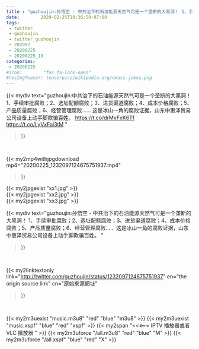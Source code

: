 ```yaml
---
title : "guzhoujin:孙悟空 - 中共治下的石油能源天然气可是一个垄断的大黑洞！ 1、手续审批腐败；2、选址配额腐败；3、进货渠道腐败；4、成本价格腐败；5、产品质量腐败；6、经营管理腐败…… 这是冰山一角的腐败证据，山东中惠泽贸易公司设备上动手脚欺骗百姓。 "
date:        2020-02-25T19:36:59-07:00
tags:
 - twitter
 - guzhoujin
 - twitter_guzhoujin
 - 202002
 - 20200225
 - 20200225_19
categories:
 - 20200225
#icon:        "fas fa-lock-open"
#resImgTeaser: teaserpics/wikipedia.org/emacs-jokes.png
---
```


{{< mydiv text="guzhoujin:中共治下的石油能源天然气可是一个垄断的大黑洞！ 1、手续审批腐败；2、选址配额腐败；3、进货渠道腐败；4、成本价格腐败；5、产品质量腐败；6、经营管理腐败…… 这是冰山一角的腐败证据，山东中惠泽贸易公司设备上动手脚欺骗百姓。 https://t.co/drMvFxK6Tf https://t.co/LyVxFal3tM "
>}}
<br>


{{< my2mp4withjpgdownload mp4="20200225_1232097124675751937.mp4"
>}}

{{< my2jpgexist "xx1.jpg" >}}<br>
{{< my2jpgexist "xx2.jpg" >}}<br>
{{< my2jpgexist "xx3.jpg" >}}<br>



{{< mydiv text="guzhoujin:孙悟空 - 中共治下的石油能源天然气可是一个垄断的大黑洞！ 1、手续审批腐败；2、选址配额腐败；3、进货渠道腐败；4、成本价格腐败；5、产品质量腐败；6、经营管理腐败…… 这是冰山一角的腐败证据，山东中惠泽贸易公司设备上动手脚欺骗百姓。 "
>}}
<br>

{{< my2linktextonly link="http://twitter.com/guzhoujin/status/1232097124675751937"
en="the origin source link" cn="原始來源網址"
>}}


<br>

{{< my2m3uexist "music.m3u8" "red"  "blue" "m3u8" >}} {{< my2m3uexist "music.xspf" "blue" "red"  "xspf" >}} {{< my2span "<<<=== IPTV 播放器或者 VLC 播放器 " >}} {{< my2m3uforce "/all.m3u8" "red"  "blue" "M" >}} {{< my2m3uforce "/all.xspf" "blue" "red"  "X" >}} 
